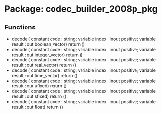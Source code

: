 # Package: codec_builder_2008p_pkg
## Functions
- decode <font id="function_arguments">(    constant code   :       string;
    variable index  : inout positive;
    variable result : out   boolean_vector)</font> <font id="function_return">return ()</font>
- decode <font id="function_arguments">(    constant code   :       string;
    variable index  : inout positive;
    variable result : out   integer_vector)</font> <font id="function_return">return ()</font>
- decode <font id="function_arguments">(    constant code   :       string;
    variable index  : inout positive;
    variable result : out   real_vector)</font> <font id="function_return">return ()</font>
- decode <font id="function_arguments">(    constant code   :       string;
    variable index  : inout positive;
    variable result : out   time_vector)</font> <font id="function_return">return ()</font>
- decode <font id="function_arguments">(    constant code   :       string;
    variable index  : inout positive;
    variable result : out   ufixed)</font> <font id="function_return">return ()</font>
- decode <font id="function_arguments">(    constant code   :       string;
    variable index  : inout positive;
    variable result : out   sfixed)</font> <font id="function_return">return ()</font>
- decode <font id="function_arguments">(    constant code   :       string;
    variable index  : inout positive;
    variable result : out   float)</font> <font id="function_return">return ()</font>
